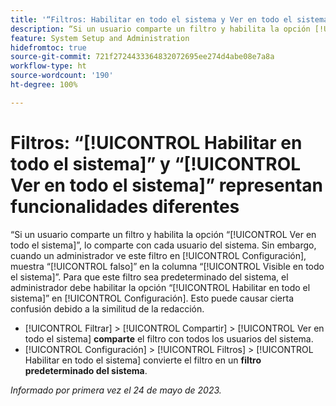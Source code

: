 ```yaml
---
title: '“Filtros: Habilitar en todo el sistema y Ver en todo el sistema representan funcionalidades diferentes”'
description: “Si un usuario comparte un filtro y habilita la opción [!UICONTROL Ver en todo el sistema], lo comparte con cada usuario del sistema. Sin embargo, cuando un administrador ve este filtro en [!UICONTROL Configuración], muestra [!UICONTROL falso] en la columna [!UICONTROL Visible en todo el sistema]. Para que este filtro sea predeterminado del sistema, el administrador debe habilitar la opción [!UICONTROL Habilitar en todo el sistema] en Configuración. Esto puede causar cierta confusión debido a la similitud de la redacción”.
feature: System Setup and Administration
hidefromtoc: true
source-git-commit: 721f2724433364832072695ee274d4abe08e7a8a
workflow-type: ht
source-wordcount: '190'
ht-degree: 100%

---
```



# Filtros: “[!UICONTROL Habilitar en todo el sistema]” y “[!UICONTROL Ver en todo el sistema]” representan funcionalidades diferentes

“Si un usuario comparte un filtro y habilita la opción “[!UICONTROL Ver en todo el sistema]”, lo comparte con cada usuario del sistema. Sin embargo, cuando un administrador ve este filtro en [!UICONTROL Configuración], muestra “[!UICONTROL falso]” en la columna “[!UICONTROL Visible en todo el sistema]”. Para que este filtro sea predeterminado del sistema, el administrador debe habilitar la opción “[!UICONTROL Habilitar en todo el sistema]” en [!UICONTROL Configuración]. Esto puede causar cierta confusión debido a la similitud de la redacción.

* [!UICONTROL Filtrar] > [!UICONTROL Compartir] > [!UICONTROL Ver en todo el sistema] **comparte** el filtro con todos los usuarios del sistema.
* [!UICONTROL Configuración] > [!UICONTROL Filtros] > [!UICONTROL Habilitar en todo el sistema] convierte el filtro en un **filtro predeterminado del sistema**.

_Informado por primera vez el 24 de mayo de 2023._

